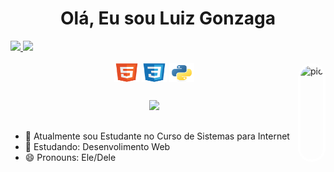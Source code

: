 ## 
<div align="center">
  <h1>Olá, Eu sou Luiz Gonzaga</h1>
</div>


<div>
  <a href="https://github.com/LuzGone">
  <img height="180em" src="https://github-readme-stats.vercel.app/api?username=LuzGone&show_icons=true&theme=github_dark&include_all_commits=true&count_private=true"/>
  <img height="180em" src="https://github-readme-stats.vercel.app/api/top-langs/?username=LuzGone&layout=compact&langs_count=7&theme=github_dark"/>
  </a>
</div>

<div style="display: inline_block" align="center"><br>
  <img align="center" alt="HTML" height="30" width="40" src="https://raw.githubusercontent.com/devicons/devicon/master/icons/html5/html5-original.svg">
  <img align="center" alt="CSS" height="30" width="40" src="https://raw.githubusercontent.com/devicons/devicon/master/icons/css3/css3-original.svg">
  <img align="center" alt="Python" height="30" width="40" src="https://raw.githubusercontent.com/devicons/devicon/master/icons/python/python-original.svg">
  <img align="right" alt="pic" height="150" style="border-radius:50px;border:4px solid white" src="https://c.tenor.com/dcbAWHif16QAAAAd/legoshi-anime.gif">
</div>
  
  ##
 
  
<div align="center"> 
  <a href="https://www.linkedin.com/in/luiz-gonzaga-00b8841b4/" target="_blank"><img src="https://img.shields.io/badge/-LinkedIn-%230077B5?style=for-the-badge&logo=linkedin&logoColor=white" target="_blank"></a> 
</div>
  
##
  
- 🔭 Atualmente sou Estudante no Curso de Sistemas para Internet
- 🌱 Estudando: Desenvolimento Web
- 😄 Pronouns: Ele/Dele
